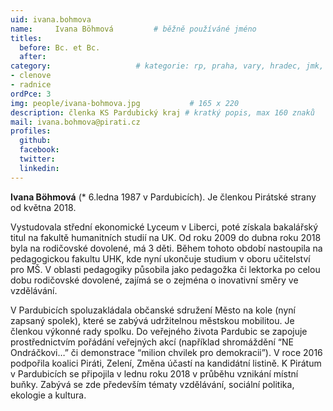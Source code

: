 ```yaml
---
uid: ivana.bohmova
name:     Ivana Böhmová   		# běžně používáné jméno
titles:
  before: Bc. et Bc.
  after:
category:             		# kategorie: rp, praha, vary, hradec, jmk, senat
- clenove
- radnice
ordPce: 3
img: people/ivana-bohmova.jpg           # 165 x 220
description: členka KS Pardubický kraj # kratký popis, max 160 znaků
mail: ivana.bohmova@pirati.cz
profiles:
  github:
  facebook:
  twitter:
  linkedin:
---
```


**Ivana Böhmová** (* 6.ledna 1987 v Pardubicích). Je členkou Pirátské strany od května 2018.

Vystudovala střední ekonomické Lyceum v Liberci, poté získala bakalářský titul
na fakultě humanitních studií na UK. Od roku 2009 do dubna roku 2018 byla na
rodičovské dovolené, má 3 děti. Během tohoto období nastoupila na pedagogickou
fakultu UHK, kde nyní ukončuje studium v oboru učitelství pro MŠ. V oblasti
pedagogiky působila jako pedagožka či lektorka po celou dobu rodičovské
dovolené, zajímá se o zejména o inovativní směry ve vzdělávání.

V Pardubicích spoluzakládala občanské sdružení Město na kole (nyní zapsaný
spolek), které se zabývá udržitelnou městskou mobilitou. Je členkou výkonné rady
spolku. Do veřejného života Pardubic se zapojuje prostřednictvím pořádání
veřejných akcí (například shromáždění “NE Ondráčkovi…” či demonstrace “milion
chvilek pro demokracii”). V roce 2016 podpořila koalici Piráti, Zelení, Změna
účastí na kandidátní listině. K Pirátum v Pardubicích se připojila v lednu roku
2018 v průběhu vznikání místní buňky. Zabývá se zde především tématy vzdělávání,
sociální politika, ekologie a kultura.
